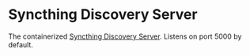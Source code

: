 # Syncthing Discovery Server
The containerized [Syncthing Discovery Server](https://docs.syncthing.net/users/stdiscosrv.html). Listens on port 5000 by default.
